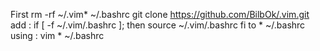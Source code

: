 First rm -rf ~/.vim* ~/.bashrc
git clone https://github.com/BilbOk/.vim.git
add : 
if [ -f ~/.vim/.bashrc ]; then
        source ~/.vim/.bashrc
fi
to * ~/.bashrc using : 
	vim * ~/.bashrc
